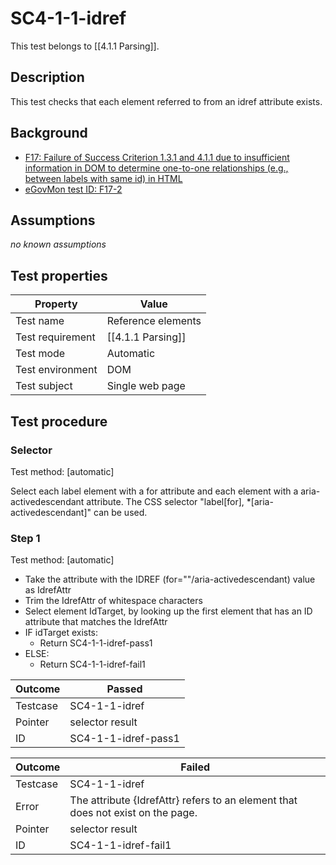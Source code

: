 
# SC4-1-1-idref 

This test belongs to [[4.1.1 Parsing]].


## Description
This test checks that each element referred to from an idref attribute exists.


## Background
- [F17: Failure of Success Criterion 1.3.1 and 4.1.1 due to insufficient information in DOM to determine one-to-one relationships (e.g., between labels with same id) in HTML](http://www.w3.org/TR/2014/NOTE-WCAG20-TECHS-20140311/F17)
- [eGovMon test ID: F17-2](http://wiki.egovmon.no/wiki/SC4.1.1#Element_with_.40for)


## Assumptions
*no known assumptions*


## Test properties
| Property          | Value
|-------------------|----
| Test name         | Reference elements
| Test requirement  | [[4.1.1 Parsing]]
| Test mode         | Automatic
| Test environment  | DOM
| Test subject      | Single web page


## Test procedure

### Selector
Test method: [automatic]

Select each label element with a for attribute and each element with a aria-activedescendant attribute. The CSS selector "label[for], *[aria-activedescendant]" can be used.

### Step 1
Test method: [automatic]

- Take the attribute with the IDREF (for=""/aria-activedescendant) value as IdrefAttr
- Trim the IdrefAttr of whitespace characters
- Select element IdTarget, by looking up the first element that has an ID attribute that matches the IdrefAttr
- IF idTarget exists:
  - Return SC4-1-1-idref-pass1
- ELSE:
  - Return SC4-1-1-idref-fail1


| Outcome  | Passed
|----------|-----
| Testcase | SC4-1-1-idref
| Pointer  | selector result
| ID       | SC4-1-1-idref-pass1

| Outcome  | Failed
|----------|-----
| Testcase | SC4-1-1-idref
| Error    | The attribute {IdrefAttr} refers to an element that does not exist on the page.
| Pointer  | selector result
| ID       | SC4-1-1-idref-fail1
